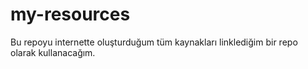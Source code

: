 # my-resources
Bu repoyu internette oluşturduğum tüm kaynakları linklediğim bir repo olarak kullanacağım.
